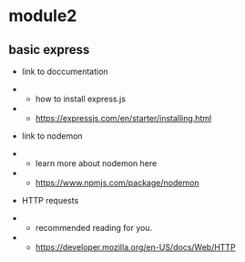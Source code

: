 # module2

## basic express

- link to doccumentation
- - how to install express.js
- - https://expressjs.com/en/starter/installing.html

- link to nodemon
- - learn more about nodemon here
- - https://www.npmjs.com/package/nodemon

- HTTP requests
- - recommended reading for you.
- - https://developer.mozilla.org/en-US/docs/Web/HTTP
